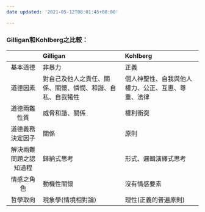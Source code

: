 ```yaml
---
date updated: '2021-05-12T08:01:45+08:00'

---
```


### Gilligan和Kohlberg之比較：

|             | Gilligan                      | Kohlberg                  |
| :---------: | :---------------------------- | :------------------------ |
|     基本道德    | 非暴力                           | 正義                        |
|     道德因素    | 對自己及他人之責任、關係、關懷、憐憫、和諧、自私、自我犧牲 | 個人神聖性、自我與他人權力、公正、互惠、尊重、法律 |
|    道德兩難性質   | 威脅和諧、關係                       | 權利衝突                      |
|   道德義務決定因子  | 關係                            | 原則                        |
| 解決兩難問題之認知過程 | 歸納式思考                         | 形式、邏輯演繹式思考                |
|    情感之角色    | 動機性關懷                         | 沒有情感要素                    |
|     哲學取向    | 現象學(情境相對論)                    | 理性(正義的普遍原則)               |
